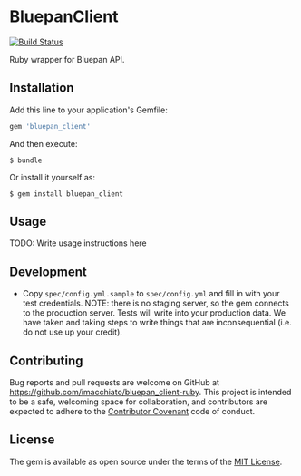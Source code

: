 # BluepanClient

[![Build Status](https://travis-ci.org/imacchiato/bluepan_client-ruby.svg?branch=master)](https://travis-ci.org/imacchiato/bluepan_client-ruby)

Ruby wrapper for Bluepan API.

## Installation

Add this line to your application's Gemfile:

```ruby
gem 'bluepan_client'
```

And then execute:

    $ bundle

Or install it yourself as:

    $ gem install bluepan_client

## Usage

TODO: Write usage instructions here

## Development

- Copy `spec/config.yml.sample` to `spec/config.yml` and fill in with your test credentials. NOTE: there is no staging server, so the gem connects to the production server. Tests will write into your production data. We have taken and taking steps to write things that are inconsequential (i.e. do not use up your credit).

## Contributing

Bug reports and pull requests are welcome on GitHub at https://github.com/imacchiato/bluepan_client-ruby. This project is intended to be a safe, welcoming space for collaboration, and contributors are expected to adhere to the [Contributor Covenant](http://contributor-covenant.org) code of conduct.


## License

The gem is available as open source under the terms of the [MIT License](http://opensource.org/licenses/MIT).

